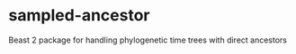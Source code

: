 sampled-ancestor
================

Beast 2 package for handling phylogenetic time trees with direct ancestors
